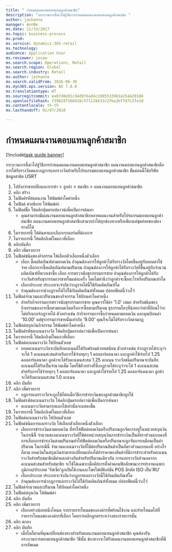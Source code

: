 ```yaml
--- 
title: " กำหนดแผนงานตอบแทนลูกค้าสมาชิก"
description: "กระบวนการนี้นำไปสู่วิธีการกำหนดแผนงานตอบแทนลูกค้าสมาชิก "
author: jashanno
manager: AnnBe
ms.date: 11/14/2017
ms.topic: business-process
ms.prod: 
ms.service: dynamics-365-retail
ms.technology: 
audience: Application User
ms.reviewer: josaw
ms.search.scope: Operations, Retail
ms.search.region: Global
ms.search.industry: Retail
ms.author: jashanno
ms.search.validFrom: 2016-06-30
ms.dyn365.ops.version: AX 7.0.0
ms.translationtype: HT
ms.sourcegitcommit: ea07d8e91c94d9fdad4c2d05533981e254420188
ms.openlocfilehash: f398197566918c571128433c2fba3bf7d7c2fe3d
ms.contentlocale: th-th
ms.lasthandoff: 02/07/2018

---
```


# <a name="define-loyalty-schemes"></a> กำหนดแผนงานตอบแทนลูกค้าสมาชิก

[!include[task guide banner](../includes/task-guide-banner.md)]

กระบวนการนี้นำไปสู่วิธีการกำหนดแผนงานตอบแทนลูกค้าสมาชิก  แผนงานตอบแทนลูกค้าสมาชิกคือการได้รับรางวัลตและกฎการแลกรางวัลสำหรับโปรแกรมตอบแทนลูกค้าสมาชิก  ขั้นตอนนี้ใช้บริษัทข้อมูลสาธิต USRT

1. ไปยังการขายปลีกและการค้า > ลูกค้า > สมาชิก > แผนงานตอบแทนลูกค้าสมาชิก
2. คลิก สร้าง
3. ในฟิลด์รหัสแผนงาน ให้พิมพ์ค่าใดค่าหนึ่ง
4. ในฟิลด์ คำอธิบาย ให้พิมพ์ค่า
5. ในฟิลด์ชื่อ ให้คลิกปุ่มดรอปดาวน์เพื่อเปิดการค้นหา
    * คุณสามารถมีแผนงานตอบแทนลูกค้าสมาชิกหลายแผนงานสำหรับโปรแกรมตอบแทนลูกค้าสมาชิก แผนงานตอบแทนลูกค้าสมาชิกสามารถำได้ทุกช่องทางหรือเพียงแค่ชุดย่อยของช่องทางก็ได้  
6. ในรายการนี้ ให้ค้นหาและเลือกเรกคอร์ดที่ต้องการ
7. ในรายการนี้ ให้คลิกลิงค์ในแถวที่เลือก
8. คลิกบันทึก
9. คลิก เพิ่มรายการ
10. ในฟิลด์ชนิดของกิจกรรม ให้เลือกตัวเลือกหนึ่งตัวเลือก
    * เลือก ซื้อผลิตภัณฑ์ตามยอดเงิน ถ้าคุณต้องการให้ลูกค้าได้รับรางวัลโดยขึ้นอยู่กับยอดค่าใช้จ่าย  เลือกการซื้อผลิตภัณฑ์ตามปริมาณ ถ้าคุณต้องการให้ลูกค้าได้รับรางวัลที่ขึ้นอยู่กับจำนวนผลิตภัณฑ์ที่พวกเขาซื้อ  เลือก การตรวจนับธุรกรรมการขาย ถ้าคุณต้องการให้ลูกค้าได้รับรางวัลสำหรับธุรกรรมการขายในแต่ละครั้ง โดยไม่คำนึงว่าลูกค้าจะซื้ออะไรหรือปริมาณเท่าใด  
    * เลือกประเภท  ประเภทจะจำกัดว่ากฎรายได้นี้ใช้กับผลิตภัณฑ์ใด  
    * ถ้าคุณต้องการนำกฎรายได้ไปใช้กับผลิตภัณฑ์ทั้งหมด ปล่อยฟิลด์นี้ว่างไว้  
11. ในฟิลด์จำนวนและปริมาณของกิจกรรม ให้ป้อนค่าใดค่าหนึ่ง
    *  สำหรับกิจกรรมการตรวจนับธุรกรรมการขาย คุณควรใช้ค่า '1.0' เสมอ  สำหรับชนิดของกิจกรรมของการซื้อตามยอดเงินหรือการซื้อตามปริมาณ ธุรกรรมใดๆที่น้อยกว่าค่าที่ป้อนไว้จะไม่ทริกเกอร์กฎรายได้ ตัวอย่างเช่น ถ้ากิจกรรมการซื้อกำหนดตามยอดเงิน และคุณป้อนค่า '10.00' แต่ธุรกรรมการขายนั้นเท่ากับ '9.00' คุณก็จะไม่ได้รับรางวัลตามกฎ  
12. ในฟิลด์สกุลเงินกิจกรรม ให้พิมพ์ค่าใดค่าหนึ่ง
13. ในฟิลด์รหัสคะแนนรางวัล ให้คลิกปุ่มดรอปดาวน์เพื่อเปิดการค้นหา
14. ในรายการนี้ ให้คลิกลิงค์ในแถวที่เลือก
15. ในฟิลด์คะแนนรางวัล ให้ป้อนตัวเลข
    * ยอดคะแนนรางวัลจะบันทึกคะแนนที่ได้รับพร้อมด้วยทศนิยม  ตัวอย่างเช่น ถ้ากฎรายได้ระบุว่าจะได้ 1 คะแนนสะสมสำหรับการใช้จ่ายทุกๆ 1 ดอลลาร์แคนาดา และลูกค้าใช้จ่ายไป 1.25 ดอลลาร์แคนาดา ลูกค้าจะได้รับคะแนนสะสม 1.25 คะแนน รางวัลชนิดปริมาณจะบันทึกคะแนนที่ได้รับเป็นจำนวนเต็ม  โดยใช้ตัวอย่างที่ซึ่งกฎรายได้ระบุว่าจะได้ 1 คะแนนสะสมสำหรับการใช้จ่ายทุกๆ 1 ดอลลาร์แคนาดา และลูกค้าใช่จ่ายไป 1.25 ดอลลาร์แคนาดา ลูกค้าจะได้รับคะแนนสะสม 1.0 คะแนน  
16. คลิก บันทึก
17. คลิก เพิ่มรายการ
    * กฎการแลกรางวัลจะถูกใช้ก็ต่อเมื่อวิธีการชำระเงินของลูกค้าสมาชิกถูกใช้  
18. ในฟิลด์รหัสคะแนนรางวัล ให้คลิกปุ่มดรอปดาวน์เพื่อเปิดการค้นหา
    * คะแนนรางวัลสามารถแลกได้เท่านั้นจะแสดงขึ้น  
19. ในรายการนี้ ให้คลิกลิงค์ในแถวที่เลือก
20. ในฟิลด์คะแนนรางวัล ให้ป้อนตัวเลข
21. ในฟิลด์ชนิดการแลกรางวัล ให้เลือกตัวเลือกหนึ่งตัวเลือก
    * เลือกการชำระเงินตามยอดเงิน ที่ทำให้ฟิลด์ยอดเงินหรือปริมาณถูกจัดการอยู่ในหน่วยสกุลเงิน  ในกรณีนี้ จำนวนของคะแนนรางวัลที่ใช้ต่อหน่วยสกุลเงินการชำระเงินเป็นอัตราส่วนแบบคงที่ การเลือกการชำระเงินตามปริมาณทำให้ฟิลด์ยอดเงินหรือปริมาณจะถูกจัดการเหมือนเป็นค่าปริมาณ ในกรณีนี้ จำนวนคะแนนรางวัลที่ใช้ต่อปริมาณสินค้าเป็นอัตราส่วนแบบคงที่ อย่างไรก็ตาม ยอดเงินในสกุลเงินสามารถเปลี่ยนแปลงได้ถ้าราคาของสินค้าที่มีการชำระสำหรับคะแนนรางวัลสำหรับสมาชิกมีค่าแตกต่างกันสำหรับปริมาณเดียวกัน การแลกรางวัลส่วนลดจากคะแนนสะสมสำหรับสมาชิก จะใช้ได้เฉพาะเมื่อคีย์การตั้งค่าคอนฟิกลักษณะการทำงานเฉพาะภูมิภาค/ประเทศ 'รัสเซีย'ถูกเปิดใช้งานและโพรไฟล์ฟังก์ชัน POS มีรหัส ISO เป็น'RU'  
    * เลือกประเภท  ประเภทจะจำกัดว่ากฎการแลกรางวัลนี้ใช้กับผลิตภัณฑ์ใด  
    * ถ้าคุณต้องการนำกฎการแลกรางวัลไปใช้กับผลิตภัณฑ์ทั้งหมด ปล่อยฟิลด์นี้ว่างไว้  
22. ในฟิลด์จำนวนและปริมาณ ให้ป้อนค่าใดค่าหนึ่ง
23. ในฟิลด์สกุลเงิน ให้พิมพ์ค่า
24. คลิก บันทึก
25. คลิก เพิ่มรายการ
    * เลือกอย่างน้อยหนึ่งโหนด จากรายการโหนดขององค์กรที่พร้อมใช้งาน และย้ายโหนดไปที่รายการโหนดขององค์กรที่เลือก โดยการคลิกลูกศรระหว่างสองรายการนั้น  
26. คลิก ตกลง
27. คลิก บันทึก
    * เมื่อใดก็ตามที่คุณเปลี่ยนช่องทางสำหรับแผนงานตอบแทนลูกค้าสมาชิก คุณต้องรันกระบวนการตอบแทนลูกค้าสมาชิก  วิธีนั้น ช่องทางจะได้รับแผนงานตอบแทนลูกค้าสมาชิกที่มีการอัพเดต  


